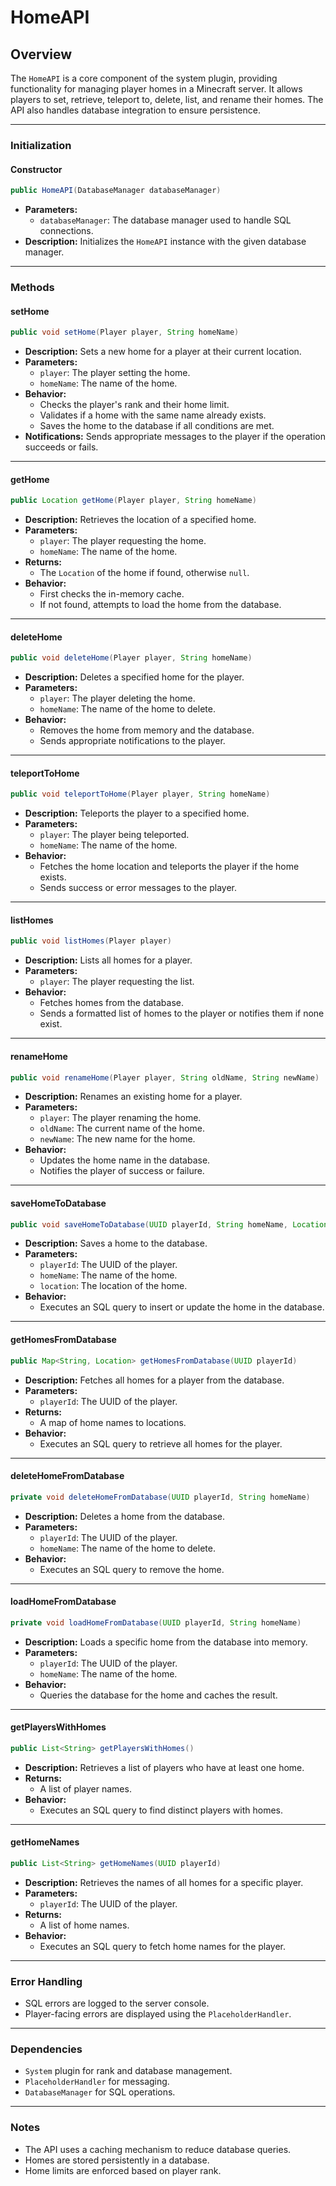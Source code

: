 # HomeAPI

## Overview

The `HomeAPI` is a core component of the system plugin, providing functionality for managing player homes in a Minecraft server. It allows players to set, retrieve, teleport to, delete, list, and rename their homes. The API also handles database integration to ensure persistence.

***

### Initialization

#### Constructor

```java
public HomeAPI(DatabaseManager databaseManager)
```

* **Parameters:**
  * `databaseManager`: The database manager used to handle SQL connections.
* **Description:** Initializes the `HomeAPI` instance with the given database manager.

***

### Methods

#### setHome

```java
public void setHome(Player player, String homeName)
```

* **Description:** Sets a new home for a player at their current location.
* **Parameters:**
  * `player`: The player setting the home.
  * `homeName`: The name of the home.
* **Behavior:**
  * Checks the player's rank and their home limit.
  * Validates if a home with the same name already exists.
  * Saves the home to the database if all conditions are met.
* **Notifications:** Sends appropriate messages to the player if the operation succeeds or fails.

***

#### getHome

```java
public Location getHome(Player player, String homeName)
```

* **Description:** Retrieves the location of a specified home.
* **Parameters:**
  * `player`: The player requesting the home.
  * `homeName`: The name of the home.
* **Returns:**
  * The `Location` of the home if found, otherwise `null`.
* **Behavior:**
  * First checks the in-memory cache.
  * If not found, attempts to load the home from the database.

***

#### deleteHome

```java
public void deleteHome(Player player, String homeName)
```

* **Description:** Deletes a specified home for the player.
* **Parameters:**
  * `player`: The player deleting the home.
  * `homeName`: The name of the home to delete.
* **Behavior:**
  * Removes the home from memory and the database.
  * Sends appropriate notifications to the player.

***

#### teleportToHome

```java
public void teleportToHome(Player player, String homeName)
```

* **Description:** Teleports the player to a specified home.
* **Parameters:**
  * `player`: The player being teleported.
  * `homeName`: The name of the home.
* **Behavior:**
  * Fetches the home location and teleports the player if the home exists.
  * Sends success or error messages to the player.

***

#### listHomes

```java
public void listHomes(Player player)
```

* **Description:** Lists all homes for a player.
* **Parameters:**
  * `player`: The player requesting the list.
* **Behavior:**
  * Fetches homes from the database.
  * Sends a formatted list of homes to the player or notifies them if none exist.

***

#### renameHome

```java
public void renameHome(Player player, String oldName, String newName)
```

* **Description:** Renames an existing home for a player.
* **Parameters:**
  * `player`: The player renaming the home.
  * `oldName`: The current name of the home.
  * `newName`: The new name for the home.
* **Behavior:**
  * Updates the home name in the database.
  * Notifies the player of success or failure.

***

#### saveHomeToDatabase

```java
public void saveHomeToDatabase(UUID playerId, String homeName, Location location)
```

* **Description:** Saves a home to the database.
* **Parameters:**
  * `playerId`: The UUID of the player.
  * `homeName`: The name of the home.
  * `location`: The location of the home.
* **Behavior:**
  * Executes an SQL query to insert or update the home in the database.

***

#### getHomesFromDatabase

```java
public Map<String, Location> getHomesFromDatabase(UUID playerId)
```

* **Description:** Fetches all homes for a player from the database.
* **Parameters:**
  * `playerId`: The UUID of the player.
* **Returns:**
  * A map of home names to locations.
* **Behavior:**
  * Executes an SQL query to retrieve all homes for the player.

***

#### deleteHomeFromDatabase

```java
private void deleteHomeFromDatabase(UUID playerId, String homeName)
```

* **Description:** Deletes a home from the database.
* **Parameters:**
  * `playerId`: The UUID of the player.
  * `homeName`: The name of the home to delete.
* **Behavior:**
  * Executes an SQL query to remove the home.

***

#### loadHomeFromDatabase

```java
private void loadHomeFromDatabase(UUID playerId, String homeName)
```

* **Description:** Loads a specific home from the database into memory.
* **Parameters:**
  * `playerId`: The UUID of the player.
  * `homeName`: The name of the home.
* **Behavior:**
  * Queries the database for the home and caches the result.

***

#### getPlayersWithHomes

```java
public List<String> getPlayersWithHomes()
```

* **Description:** Retrieves a list of players who have at least one home.
* **Returns:**
  * A list of player names.
* **Behavior:**
  * Executes an SQL query to find distinct players with homes.

***

#### getHomeNames

```java
public List<String> getHomeNames(UUID playerId)
```

* **Description:** Retrieves the names of all homes for a specific player.
* **Parameters:**
  * `playerId`: The UUID of the player.
* **Returns:**
  * A list of home names.
* **Behavior:**
  * Executes an SQL query to fetch home names for the player.

***

### Error Handling

* SQL errors are logged to the server console.
* Player-facing errors are displayed using the `PlaceholderHandler`.

***

### Dependencies

* `System` plugin for rank and database management.
* `PlaceholderHandler` for messaging.
* `DatabaseManager` for SQL operations.

***

### Notes

* The API uses a caching mechanism to reduce database queries.
* Homes are stored persistently in a database.
* Home limits are enforced based on player rank.
